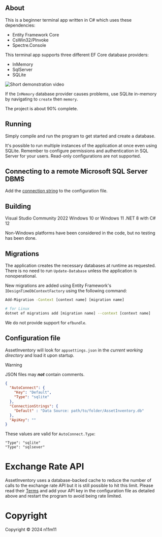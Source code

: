 ## About

This is a beginner terminal app written in C# which uses these dependencies:
- Entity Framework Core
- CsWin32/PInvoke
- Spectre.Console

This terminal app supports three different EF Core database providers:
- InMemory
- SqlServer
- SQLite

![Short demonstration video](demo.avif)

If the `InMemory` database provider causes problems, use SQLite in-memory by navigating to `create` then `memory`.

The project is about 90% complete.

## Running

Simply compile and run the program to get started and create a database.

It's possible to run multiple instances of the application at once even using SQLite. Remember to configure permissions and authentication in SQL Server for your users. Read-only configurations are not supported.

## Connecting to a remote Microsoft SQL Server DBMS

Add the [connection string](https://learn.microsoft.com/en-us/ef/core/miscellaneous/connection-strings) to the configuration file.

## Building

Visual Studio Community 2022
Windows 10 or Windows 11
.NET 8 with C# 12

Non-Windows platforms have been considered in the code, but no testing has been done.

## Migrations

The application creates the necessary databases at runtime as requested.
There is no need to run `Update-Database` unless the application is nonoperational.

New migrations are added using Entity Framework's `IDesignTimeDbContextFactory` using the following command:

```bat
Add-Migration -Context [context name] [migration name]
```

```sh
# for Linux
dotnet ef migrations add [migration name] --context [context name]
```

We do not provide support for `efbundle`.

## Configuration file

AssetInventory will look for `appsettings.json` in the _current working directory_ and load it upon startup.
> [!WARNING]
> JSON files may ***not*** contain comments.

```json
{
  "AutoConnect": {
    "Key": "Default",
    "Type": "sqlite"
  },
  "ConnectionStrings": {
    "Default" : "Data Source: path/to/folder/AssetInventory.db"
  },
  "ApiKey": ""
}
```

These values are valid for `AutoConnect.Type`:

```
"Type": "sqlite"
"Type": "sqlsever"
```

# Exchange Rate API

AssetInventory uses a database-backed cache to reduce the number of calls to the exchange rate API but it is still possible to hit this limit.
Please read their [Terms](https://www.exchangerate-api.com/terms) and add your API key in the configuration file as detailed above and restart the program to avoid being rate limited.

# Copyright

Copyright © 2024 n11m11
